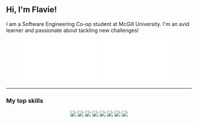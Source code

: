 ## Hi, I'm Flavie!

I am a Software Engineering Co-op student at McGill University. I'm an avid learner and passionate about tackling new challenges!

<div align="middle">
  <img src="https://raw.githubusercontent.com/flavieq88/github-stats/master/generated/overview.svg#gh-dark-mode-only" width=40% />
  <img src="https://raw.githubusercontent.com/flavieq88/github-stats/master/generated/languages.svg#gh-dark-mode-only" width=40% />
</div>

---

### My top skills
<div align="middle">
  <img src="https://img.shields.io/badge/python-3670A0?style=for-the-badge&logo=python&logoColor=ffdd54" />
  <img src="https://img.shields.io/badge/java-%23ED8B00.svg?style=for-the-badge&logo=openjdk&logoColor=white" />
  <img src="https://img.shields.io/badge/javascript-%23323330.svg?style=for-the-badge&logo=javascript&logoColor=%23F7DF1E" />
  <img src="https://img.shields.io/badge/react-%2320232a.svg?style=for-the-badge&logo=react&logoColor=%2361DAFB" />
  <img src="https://img.shields.io/badge/node.js-6DA55F?style=for-the-badge&logo=node.js&logoColor=white" />
  <img src="https://img.shields.io/badge/html5-%23E34F26.svg?style=for-the-badge&logo=html5&logoColor=white" />
  <img src="https://img.shields.io/badge/css3-%231572B6.svg?style=for-the-badge&logo=css3&logoColor=white" />
  <img src="https://img.shields.io/badge/git-%23F05033.svg?style=for-the-badge&logo=git&logoColor=white" />
  
</div>

<!---
Badges: https://ileriayo.github.io/markdown-badges/

---
### Links
<div>
  <a href="https://www.linkedin.com/in/flavie-qin/"><img src="https://img.shields.io/badge/linkedin-%230077B5.svg?style=for-the-badge&logo=linkedin&logoColor=white" alt="LinkedIn page"></a>
</div>

-->

